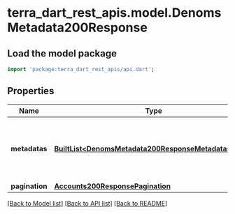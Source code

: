 # terra_dart_rest_apis.model.DenomsMetadata200Response

## Load the model package
```dart
import 'package:terra_dart_rest_apis/api.dart';
```

## Properties
Name | Type | Description | Notes
------------ | ------------- | ------------- | -------------
**metadatas** | [**BuiltList&lt;DenomsMetadata200ResponseMetadatasInner&gt;**](DenomsMetadata200ResponseMetadatasInner.md) | metadata provides the client information for all the registered tokens. | [optional] 
**pagination** | [**Accounts200ResponsePagination**](Accounts200ResponsePagination.md) |  | [optional] 

[[Back to Model list]](../README.md#documentation-for-models) [[Back to API list]](../README.md#documentation-for-api-endpoints) [[Back to README]](../README.md)


